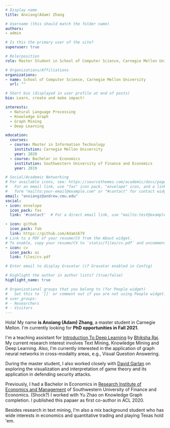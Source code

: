 ```yaml
---
# Display name
title: Anxiang(Adam) Zhang

# Username (this should match the folder name)
authors:
- admin

# Is this the primary user of the site?
superuser: true

# Role/position
role: Master Student in School of Computer Science, Carnegie Mellon University.

# Organizations/Affiliations
organizations:
- name: School of Computer Science, Carnegie Mellon University
  url: ""

# Short bio (displayed in user profile at end of posts)
bio: Learn, create and make impact!

interests:
  - Natural Language Processing
  - Knowledge Graph
  - Graph Mining
  - Deep Learning

education:
  courses:
  - course: Master in Information Technology
    institution: Carnegie Mellon University
    year: 2020
  - course: Bachelor in Economics
    institution: Southwestern University of Finance and Economics
    year: 2019

# Social/Academic Networking
# For available icons, see: https://sourcethemes.com/academic/docs/page-builder/#icons
#   For an email link, use "fas" icon pack, "envelope" icon, and a link in the
#   form "mailto:your-email@example.com" or "#contact" for contact widget.
email: "anxiangz@andrew.cmu.edu"
social:
- icon: envelope
  icon_pack: fas
  link: '#contact'  # For a direct email link, use "mailto:test@example.org".

- icon: github
  icon_pack: fab
  link: https://github.com/Adam1679
# Link to a PDF of your resume/CV from the About widget.
# To enable, copy your resume/CV to `static/files/cv.pdf` and uncomment the lines below.
- icon: cv
  icon_pack: ai
  link: files/cv.pdf

# Enter email to display Gravatar (if Gravatar enabled in Config)

# Highlight the author in author lists? (true/false)
highlight_name: true

# Organizational groups that you belong to (for People widget)
#   Set this to `[]` or comment out if you are not using People widget.
# user_groups:
# - Researchers
# - Visitors
---
```


Hola! My name **is Anxiang (Adam) Zhang**, a master student in Carnegie Mellon. I'm currently looking for **PhD opportunities in Fall 2021.**

I'm a teaching assistant for [Introduction To Deep Learning](https://deeplearning.cs.cmu.edu/F20/index.html) by [Bhiksha Raj](http://mlsp.cs.cmu.edu/people/bhiksha/). My current research interest involves Text Mining, Knowledge Mining and Deep Learning. Also, I'm currently interested in the application of graph neural networks in cross-modality areas, e.g., Visual Question Answering. 

During the master student, I also worked closely with [David Garlan](https://www.cs.cmu.edu/~garlan/) on exploring the visualization and interpretation of game theory and its application in defending security attacks.

Previously, I had a Bachelor in Economics in [Research Institute of Economics and Management](https://e.swufe.edu.cn/RESEARCH.htm) of Southwestern University of Finance and Economics. (Shock?) I worked with Yu Zhao on Knowledge Graph completion. I published this papaer as first co-author in ACL 2020. 

Besides research in text mining, I'm also a mix background student who has wide interests in economics and quantitative trading and playing Texas hold 'em.
